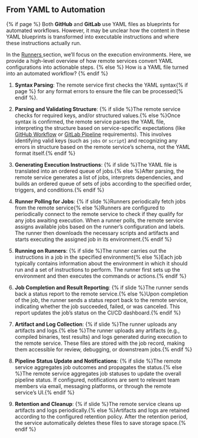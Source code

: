 ## From YAML to Automation

{% if page %}
Both **GitHub** and **GitLab** use YAML files as blueprints for automated workflows.
However, it may be unclear how the content in these YAML blueprints is transformed into executable instructions and where these instructions actually run.

In the [<i class="fas fa-person-running "></i> Runners <i class="fas fa-person-running fa-flip-horizontal"></i>](../runners/index.md) section, we’ll focus on the execution environments.
Here, we provide a high-level overview of how remote services convert YAML configurations into actionable steps.
{% else %}
How is a YAML file turned into an automated workflow?
{% endif %}

1. **Syntax Parsing**: The remote service first checks the YAML syntax{% if page %} for any format errors to ensure the file can be processed{% endif %}.

2. **Parsing and Validating Structure**: {% if slide %}The remote service checks for required keys, and/or structured values.{% else %}Once syntax is confirmed, the remote service parses the YAML file, interpreting the structure based on service-specific expectations (like [GitHub Workflow](https://docs.github.com/en/actions/writing-workflows/workflow-syntax-for-github-actions) or [GitLab Pipeline](https://docs.gitlab.com/ee/ci/yaml/) requirements).
   This involves identifying valid keys (such as `jobs` or `script`) and recognizing any errors in structure based on the remote service’s schema, not the YAML format itself.{% endif %}

3. **Generating Execution Instructions**: {% if slide %}The YAML file is translated into an ordered queue of jobs.{% else %}After parsing, the remote service generates a list of jobs, interprets dependencies, and builds an ordered queue of sets of jobs according to the specified order, triggers, and conditions.{% endif %}

4. **Runner Polling for Jobs**: {% if slide %}Runners periodically fetch jobs from the remote service{% else %}Runners are configured to periodically connect to the remote service to check if they qualify for any jobs awaiting execution.
   When a runner polls, the remote service assigns available jobs based on the runner’s configuration and labels.
   The runner then downloads the necessary scripts and artifacts and starts executing the assigned job in its environment.{% endif %}

5. **Running on Runners**: {% if slide %}The runner carries out the instructions in a job in the specified environment{% else %}Each job typically contains information about the environment in which it should run and a set of instructions to perform.
   The runner first sets up the environment and then executes the commands or actions.{% endif %}

6. **Job Completion and Result Reporting**: {% if slide %}The runner sends back a status report to the remote service.{% else %}Upon completion of the job, the runner sends a status report back to the remote service, indicating whether the job succeeded, failed, or was canceled.
   This report updates the job’s status on the CI/CD dashboard.{% endif %}

7. **Artifact and Log Collection**: {% if slide %}The runner uploads any artifacts and logs.{% else %}The runner uploads any artifacts (e.g., compiled binaries, test results) and logs generated during execution to the remote service.
   These files are stored with the job record, making them accessible for review, debugging, or downstream jobs.{% endif %}

8. **Pipeline Status Update and Notifications**: {% if slide %}The remote service aggregates job outcomes and propagates the status.{% else %}The remote service aggregates job statuses to update the overall pipeline status.
   If configured, notifications are sent to relevant team members via email, messaging platforms, or through the remote service’s UI.{% endif %}

9. **Retention and Cleanup**: {% if slide %}The remote service cleans up artifacts and logs periodically.{% else %}Artifacts and logs are retained according to the configured retention policy. After the retention period, the service automatically deletes these files to save storage space.{% endif %}
